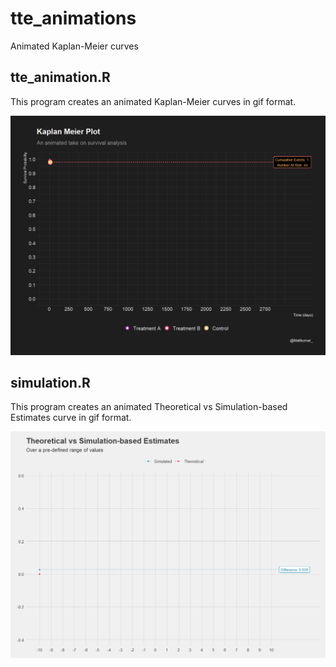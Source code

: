 # tte_animations
Animated Kaplan-Meier curves 

## tte_animation.R

This program creates an animated Kaplan-Meier curves in gif format. 

![inclusion of animated gif for Kaplan-Meier curve example](km.gif)

## simulation.R

This program creates an animated Theoretical vs Simulation-based Estimates curve in gif format. 

![inclusion of animated gif for Theoretical vs Simulation-based Estimates example](curve.gif)